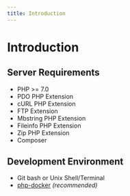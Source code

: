 ```yaml
---
title: Introduction 
---
```


# Introduction

<div class="documentation__toc"></div>

## Server Requirements

- PHP >= 7.0
- PDO PHP Extension
- cURL PHP Extension
- FTP Extension
- Mbstring PHP Extension
- Fileinfo PHP Extension
- Zip PHP Extension
- Composer

## Development Environment

- Git bash or Unix Shell/Terminal
- [php-docker][1] _(recommended)_

[1]: https://github.com/josephgodwinkimani/php-docker